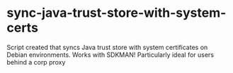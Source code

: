# sync-java-trust-store-with-system-certs
Script created that syncs Java trust store with system certificates on Debian environments. Works with SDKMAN! Particularly ideal for users behind a corp proxy
